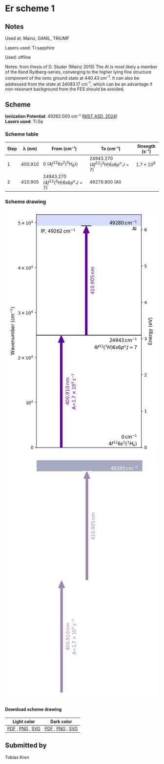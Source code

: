 # Er scheme 1

## Notes

Used at: Mainz, GANIL, TRIUMF

Lasers used: Ti:sapphire

Used: offline

Notes: from thesis of D. Studer (Mainz 2015)
The AI is most likely a member of the 6snd Rydberg-series, converging to the higher lying fine structure component of the ionic ground state at 440.43 cm<sup>-1</sup>. It can also be addressed from the state at 24083.17 cm<sup>-1</sup>, which can be an advantage if non-resonant background from the FES should be avoided.





## Scheme

**Ionization Potential**: 49262.000 cm⁻¹ ([NIST ASD, 2024](https://www.nist.gov/pml/atomic-spectra-database))  
**Lasers used**: Ti:Sa

### Scheme table

| Step | λ (nm)  |              From (cm⁻¹)              |               To (cm⁻¹)               |   Strength (s⁻¹)    |
| ---- | ------- | ------------------------------------- | ------------------------------------- | ------------------- |
| 1    | 400.910 | 0 ($4f^{12}6s^2(^3H_6)$)              | 24943.270 ($4f^{12}(^3H)6s6p^o\,J=7$) | $1.7 \times 10^{8}$ |
| 2    | 410.905 | 24943.270 ($4f^{12}(^3H)6s6p^o\,J=7$) | 49279.800 (AI)                        |                     |


### Scheme drawing

![er scheme, light mode](er-001/er-001-light.png#only-light)
![er scheme, dark mode](er-001/er-001-dark-web.png#only-dark)

#### Download scheme drawing

|                                            Light color                                            |                                           Dark color                                           |
| ------------------------------------------------------------------------------------------------- | ---------------------------------------------------------------------------------------------- |
| [PDF](er-001/er-001-light.pdf) , [PNG](er-001/er-001-light.png) , [SVG](er-001/er-001-light.svg)  | [PDF](er-001/er-001-dark.pdf) , [PNG](er-001/er-001-dark.png) , [SVG](er-001/er-001-dark.svg)  |


## Submitted by

Tobias Kron

